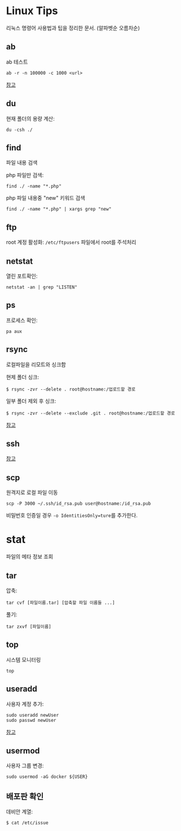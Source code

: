Linux Tips
==========
리눅스 명령어 사용법과 팁을 정리한 문서. (알파벳순 오름차순)

## ab
ab 테스트

```
ab -r -n 100000 -c 1000 <url>
```

[참고](http://zgadzaj.com/benchmarking-nodejs-basic-performance-tests-against-apache-php)


## du
현재 폴더의 용량 계산:

```
du -csh ./
```


## find
파일 내용 검색

php 파일만 검색:

```
find ./ -name "*.php"
```

php 파일 내용중 "new" 키워드 검색

```
find ./ -name "*.php" | xargs grep "new"
```

## ftp
root 계정 활성화: `/etc/ftpusers` 파일에서 root를 주석처리

## netstat
열린 포트확인:

```
netstat -an | grep "LISTEN"
```

## ps

프로세스 확인:

```
pa aux
```

## rsync
로컬파일을 리모트와 싱크함

현제 폴더 싱크:

```
$ rsync -zvr --delete . root@hostname:/업로드할 경로
```

일부 폴더 제외 후 싱크:

```
$ rsync -zvr --delete --exclude .git . root@hostname:/업로드할 경로
```

[참고](http://www.joinc.co.kr/modules/moniwiki/wiki.php/Site/Tip/Rsync)


## ssh
[참고](https://github.com/jeonghwan-kim/ssh-settings)


## scp
원격지로 로컬 파일 이동

```
scp -P 3000 ~/.ssh/id_rsa.pub user@hostname:/id_rsa.pub
```

비밀번호 인증일 경우 `-o IdentitiesOnly=ture`를 추가한다.

# stat
파일의 메타 정보 조회


## tar
압축:

```
tar cvf [파일이름.tar] [압축할 파일 이름들 ...]
```

풀기:

```
tar zxvf [파일이름]
```

## top
시스템 모니터링

```
top
```

## useradd
사용자 계정 추가:

```
sudo useradd newUser
sudo passwd newUser
```

[참고](http://www.cyberciti.biz/faq/ubuntu-add-user-to-group/)


## usermod
사용자 그룹 변경:

```
sudo usermod -aG docker ${USER}
```

## 배포판 확인
데비안 계열:

```
$ cat /etc/issue
```
